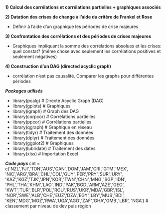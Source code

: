 **1) Calcul des corrélations et corrélations partielles + graphiques associés**  

**2) Datation des crises de change à l’aide du critère de Frankel et Rose**  
- Définir à l’aide d’un graphique les périodes de crise majeures
  
**3) Confrontation des corrélations et des périodes de crises majeures**  
- Graphiques impliquant la somme des corrélations absolues et les crises: quel constat? (même chose avec seulement les corrélations positives et seulement négatives)
   
**4) Construction d’un DAG (directed acyclic graph)**  
- corrélation n’est pas causalité. Comparer les graphs pour différentes périodes

***Packages utilisés***
- library(pcalg)     # Directe Acyclic Graph (DAG)
- library(gplots)    # Graphiques
- library(igraph)    # Graph des DAG
- library(corpcor)   # Corrélations partielles
- library(ppcor)     # Corrélations partielles 
- library(qgraph)    # Graphique en réseau
- library(tidyr)     # Traitement des données
- library(dplyr)     # Traitement des données
- library(ggplot2)   # Graphiques
- library(lubridate) # Traitement des dates
- library(xlsx)      # Importation Excel

***Code pays***
cnt = c('NZL','FJI','TON','AUS','CAN','DOM','JAM','CRI','GTM','MEX',
        'NIC','ARG','BRA','CHL','COL','GUY','PER','PRY','SUR','URY',
        'KAZ','KGZ','TJK','JPN','KOR','TWN','CHN','MNG','SGP','IDN',
        'PHL','THA','KHM','LAO','IND','PAK','BGD','ARM','AZE','GEO',
        'KWT','TUR','BLR','POL','ROU','RUS','UKR','MDA','GBR','ISL',
        'NOR','SWE','ALB','CHE','EUZ','DZA','EGY','LBY','MUS','BDI',
        'KEN','MDG','MOZ','RWA','UGA','AGO','ZAF','GHA','GMB','LBR',
        'NGA') # classement par niveau de dev puis région


